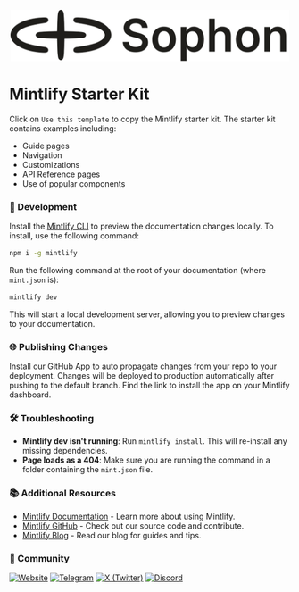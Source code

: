 <p align="center">
  <img src="https://github.com/sophon-org/sophon-docs/blob/main/logo/light.svg" width="500"/>
</p>

# Mintlify Starter Kit

Click on `Use this template` to copy the Mintlify starter kit. The starter kit contains examples including:

- Guide pages
- Navigation
- Customizations
- API Reference pages
- Use of popular components

### 🚀 Development

Install the [Mintlify CLI](https://www.npmjs.com/package/mintlify) to preview the documentation changes locally. To install, use the following command:

```bash
npm i -g mintlify
```

Run the following command at the root of your documentation (where `mint.json` is):

```bash
mintlify dev
```

This will start a local development server, allowing you to preview changes to your documentation.

### 🌐 Publishing Changes

Install our GitHub App to auto propagate changes from your repo to your deployment. Changes will be deployed to production automatically after pushing to the default branch. Find the link to install the app on your Mintlify dashboard.

### 🛠️ Troubleshooting

- **Mintlify dev isn't running**: Run `mintlify install`. This will re-install any missing dependencies.
- **Page loads as a 404**: Make sure you are running the command in a folder containing the `mint.json` file.

### 📚 Additional Resources

- [Mintlify Documentation](https://docs.mintlify.com/) - Learn more about using Mintlify.
- [Mintlify GitHub](https://github.com/mintlify) - Check out our source code and contribute.
- [Mintlify Blog](https://blog.mintlify.com/) - Read our blog for guides and tips.

### 🤝 Community
[![Website](https://img.shields.io/badge/Website-5cbee1?style=for-the-badge&logo=globe&logoColor=white)](https://sophon.xyz/)
[![Telegram](https://img.shields.io/badge/Telegram-0088cc?style=for-the-badge&logo=telegram&logoColor=white)](https://t.me/SophonHub)
[![X (Twitter)](https://img.shields.io/badge/Follow%20on%20X-000000?logo=x&logoColor=white&style=for-the-badge)](https://x.com/sophon)
[![Discord](https://img.shields.io/badge/Discord-5865F2?style=for-the-badge&logo=discord&logoColor=white)](https://discord.com/invite/sophonhub)

